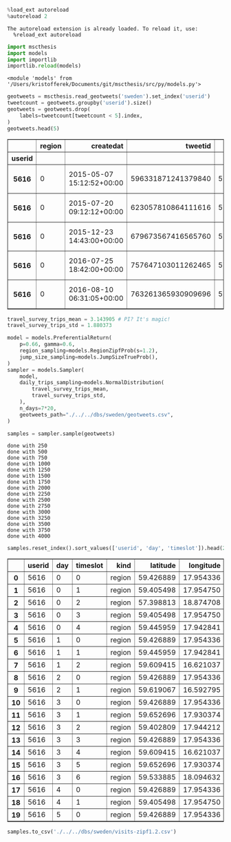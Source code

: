 

```python
%load_ext autoreload
%autoreload 2
```

    The autoreload extension is already loaded. To reload it, use:
      %reload_ext autoreload
    


```python
import mscthesis
import models
import importlib
importlib.reload(models)
```




    <module 'models' from '/Users/kristofferek/Documents/git/mscthesis/src/py/models.py'>




```python
geotweets = mscthesis.read_geotweets('sweden').set_index('userid')
tweetcount = geotweets.groupby('userid').size()
geotweets = geotweets.drop(
    labels=tweetcount[tweetcount < 5].index,
)
geotweets.head(5)
```




<div>
<style scoped>
    .dataframe tbody tr th:only-of-type {
        vertical-align: middle;
    }

    .dataframe tbody tr th {
        vertical-align: top;
    }

    .dataframe thead th {
        text-align: right;
    }
</style>
<table border="1" class="dataframe">
  <thead>
    <tr style="text-align: right;">
      <th></th>
      <th>region</th>
      <th>createdat</th>
      <th>tweetid</th>
      <th>latitude</th>
      <th>longitude</th>
      <th>month</th>
      <th>weekday</th>
      <th>hourofday</th>
      <th>timezone</th>
      <th>ym</th>
      <th>label</th>
      <th>geometry</th>
    </tr>
    <tr>
      <th>userid</th>
      <th></th>
      <th></th>
      <th></th>
      <th></th>
      <th></th>
      <th></th>
      <th></th>
      <th></th>
      <th></th>
      <th></th>
      <th></th>
      <th></th>
    </tr>
  </thead>
  <tbody>
    <tr>
      <th>5616</th>
      <td>0</td>
      <td>2015-05-07 15:12:52+00:00</td>
      <td>596331871241379840</td>
      <td>57.599221</td>
      <td>18.436371</td>
      <td>5</td>
      <td>4</td>
      <td>17</td>
      <td>Europe/Stockholm</td>
      <td>2015-05</td>
      <td>other</td>
      <td>POINT (18.43637 57.59922)</td>
    </tr>
    <tr>
      <th>5616</th>
      <td>0</td>
      <td>2015-07-20 09:12:12+00:00</td>
      <td>623057810864111616</td>
      <td>57.599221</td>
      <td>18.436371</td>
      <td>7</td>
      <td>1</td>
      <td>11</td>
      <td>Europe/Stockholm</td>
      <td>2015-07</td>
      <td>other</td>
      <td>POINT (18.43637 57.59922)</td>
    </tr>
    <tr>
      <th>5616</th>
      <td>0</td>
      <td>2015-12-23 14:43:00+00:00</td>
      <td>679673567416565760</td>
      <td>57.599221</td>
      <td>18.436371</td>
      <td>12</td>
      <td>3</td>
      <td>15</td>
      <td>Europe/Stockholm</td>
      <td>2015-12</td>
      <td>other</td>
      <td>POINT (18.43637 57.59922)</td>
    </tr>
    <tr>
      <th>5616</th>
      <td>0</td>
      <td>2016-07-25 18:42:00+00:00</td>
      <td>757647103011262465</td>
      <td>57.599221</td>
      <td>18.436371</td>
      <td>7</td>
      <td>1</td>
      <td>20</td>
      <td>Europe/Stockholm</td>
      <td>2016-07</td>
      <td>other</td>
      <td>POINT (18.43637 57.59922)</td>
    </tr>
    <tr>
      <th>5616</th>
      <td>0</td>
      <td>2016-08-10 06:31:05+00:00</td>
      <td>763261365930909696</td>
      <td>57.599221</td>
      <td>18.436371</td>
      <td>8</td>
      <td>3</td>
      <td>8</td>
      <td>Europe/Stockholm</td>
      <td>2016-08</td>
      <td>other</td>
      <td>POINT (18.43637 57.59922)</td>
    </tr>
  </tbody>
</table>
</div>




```python
travel_survey_trips_mean = 3.143905 # PI? It's magic!
travel_survey_trips_std = 1.880373

model = models.PreferentialReturn(
    p=0.66, gamma=0.6, 
    region_sampling=models.RegionZipfProb(s=1.2),
    jump_size_sampling=models.JumpSizeTrueProb(),
)
sampler = models.Sampler(
    model, 
    daily_trips_sampling=models.NormalDistribution(
        travel_survey_trips_mean, 
        travel_survey_trips_std,
    ),
    n_days=7*20,
    geotweets_path="./../../dbs/sweden/geotweets.csv",
)

samples = sampler.sample(geotweets)
```

    done with 250
    done with 500
    done with 750
    done with 1000
    done with 1250
    done with 1500
    done with 1750
    done with 2000
    done with 2250
    done with 2500
    done with 2750
    done with 3000
    done with 3250
    done with 3500
    done with 3750
    done with 4000
    


```python
samples.reset_index().sort_values(['userid', 'day', 'timeslot']).head(20)
```




<div>
<style scoped>
    .dataframe tbody tr th:only-of-type {
        vertical-align: middle;
    }

    .dataframe tbody tr th {
        vertical-align: top;
    }

    .dataframe thead th {
        text-align: right;
    }
</style>
<table border="1" class="dataframe">
  <thead>
    <tr style="text-align: right;">
      <th></th>
      <th>userid</th>
      <th>day</th>
      <th>timeslot</th>
      <th>kind</th>
      <th>latitude</th>
      <th>longitude</th>
      <th>region</th>
    </tr>
  </thead>
  <tbody>
    <tr>
      <th>0</th>
      <td>5616</td>
      <td>0</td>
      <td>0</td>
      <td>region</td>
      <td>59.426889</td>
      <td>17.954336</td>
      <td>5</td>
    </tr>
    <tr>
      <th>1</th>
      <td>5616</td>
      <td>0</td>
      <td>1</td>
      <td>region</td>
      <td>59.405498</td>
      <td>17.954750</td>
      <td>6</td>
    </tr>
    <tr>
      <th>2</th>
      <td>5616</td>
      <td>0</td>
      <td>2</td>
      <td>region</td>
      <td>57.398813</td>
      <td>18.874708</td>
      <td>52</td>
    </tr>
    <tr>
      <th>3</th>
      <td>5616</td>
      <td>0</td>
      <td>3</td>
      <td>region</td>
      <td>59.405498</td>
      <td>17.954750</td>
      <td>6</td>
    </tr>
    <tr>
      <th>4</th>
      <td>5616</td>
      <td>0</td>
      <td>4</td>
      <td>region</td>
      <td>59.445959</td>
      <td>17.942841</td>
      <td>347</td>
    </tr>
    <tr>
      <th>5</th>
      <td>5616</td>
      <td>1</td>
      <td>0</td>
      <td>region</td>
      <td>59.426889</td>
      <td>17.954336</td>
      <td>5</td>
    </tr>
    <tr>
      <th>6</th>
      <td>5616</td>
      <td>1</td>
      <td>1</td>
      <td>region</td>
      <td>59.445959</td>
      <td>17.942841</td>
      <td>347</td>
    </tr>
    <tr>
      <th>7</th>
      <td>5616</td>
      <td>1</td>
      <td>2</td>
      <td>region</td>
      <td>59.609415</td>
      <td>16.621037</td>
      <td>505</td>
    </tr>
    <tr>
      <th>8</th>
      <td>5616</td>
      <td>2</td>
      <td>0</td>
      <td>region</td>
      <td>59.426889</td>
      <td>17.954336</td>
      <td>5</td>
    </tr>
    <tr>
      <th>9</th>
      <td>5616</td>
      <td>2</td>
      <td>1</td>
      <td>region</td>
      <td>59.619067</td>
      <td>16.592795</td>
      <td>371</td>
    </tr>
    <tr>
      <th>10</th>
      <td>5616</td>
      <td>3</td>
      <td>0</td>
      <td>region</td>
      <td>59.426889</td>
      <td>17.954336</td>
      <td>5</td>
    </tr>
    <tr>
      <th>11</th>
      <td>5616</td>
      <td>3</td>
      <td>1</td>
      <td>region</td>
      <td>59.652696</td>
      <td>17.930374</td>
      <td>2</td>
    </tr>
    <tr>
      <th>12</th>
      <td>5616</td>
      <td>3</td>
      <td>2</td>
      <td>region</td>
      <td>59.402809</td>
      <td>17.944212</td>
      <td>10</td>
    </tr>
    <tr>
      <th>13</th>
      <td>5616</td>
      <td>3</td>
      <td>3</td>
      <td>region</td>
      <td>59.426889</td>
      <td>17.954336</td>
      <td>5</td>
    </tr>
    <tr>
      <th>14</th>
      <td>5616</td>
      <td>3</td>
      <td>4</td>
      <td>region</td>
      <td>59.609415</td>
      <td>16.621037</td>
      <td>505</td>
    </tr>
    <tr>
      <th>15</th>
      <td>5616</td>
      <td>3</td>
      <td>5</td>
      <td>region</td>
      <td>59.652696</td>
      <td>17.930374</td>
      <td>2</td>
    </tr>
    <tr>
      <th>16</th>
      <td>5616</td>
      <td>3</td>
      <td>6</td>
      <td>region</td>
      <td>59.533885</td>
      <td>18.094632</td>
      <td>424</td>
    </tr>
    <tr>
      <th>17</th>
      <td>5616</td>
      <td>4</td>
      <td>0</td>
      <td>region</td>
      <td>59.426889</td>
      <td>17.954336</td>
      <td>5</td>
    </tr>
    <tr>
      <th>18</th>
      <td>5616</td>
      <td>4</td>
      <td>1</td>
      <td>region</td>
      <td>59.405498</td>
      <td>17.954750</td>
      <td>6</td>
    </tr>
    <tr>
      <th>19</th>
      <td>5616</td>
      <td>5</td>
      <td>0</td>
      <td>region</td>
      <td>59.426889</td>
      <td>17.954336</td>
      <td>5</td>
    </tr>
  </tbody>
</table>
</div>




```python
samples.to_csv('./../../dbs/sweden/visits-zipf1.2.csv')
```


```python

```
